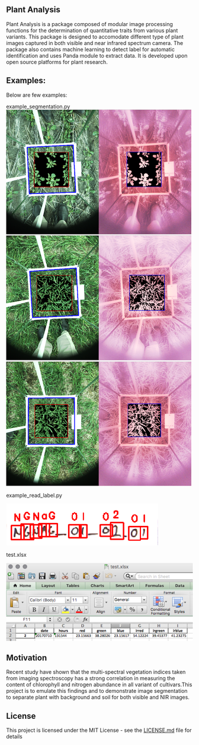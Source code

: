 ## Plant Analysis
Plant Analysis is a package composed of modular image processing functions for the determination of quantitative traits from various plant variants. This package is designed to accomodate different type of plant images captured in both visible and near infrared spectrum camera. The package also contains machine learning to detect label for automatic identification and uses Panda module to extract data. It is developed upon open source platforms for plant research.

## Examples:
Below are few examples:

example_segmentation.py
![alt text](https://github.com/godzmaru/PlantAnalysis/blob/master/docs/Screen_Shot_img_0.png)
![alt text](https://github.com/godzmaru/PlantAnalysis/blob/master/docs/Screen_Shot_img_1.png)
![alt text](https://github.com/godzmaru/PlantAnalysis/blob/master/docs/Screen_Shot_img_2.png)

example_read_label.py

![alt text](https://github.com/godzmaru/PlantAnalysis/blob/master/docs/Screen_Shot_img_4.png)

test.xlsx

![alt text](https://github.com/godzmaru/PlantAnalysis/blob/master/docs/Screen_Shot_2.png)

## Motivation
Recent study have shown that the multi-spectral vegetation indices taken from imaging spectroscopy has a strong correlation in measuring the content of chlorophyll and  nitrogen abundance in all variant of cultivars.This project is to emulate this findings and to demonstrate image segmentation to separate plant with background and soil for both visible and NIR images.

## License

This project is licensed under the MIT License - see the [LICENSE.md](LICENSE) file for details
